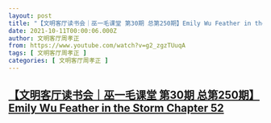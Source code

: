 ```yaml
---
layout: post
title: "【文明客厅读书会｜巫一毛课堂 第30期 总第250期】Emily Wu Feather in the Storm Chapter 52"
date: 2021-10-11T00:00:06.000Z
author: 文明客厅周孝正
from: https://www.youtube.com/watch?v=g2_zgzTUuqA
tags: [ 文明客厅周孝正 ]
categories: [ 文明客厅周孝正 ]
---
```

<!--1633910406000-->
[【文明客厅读书会｜巫一毛课堂 第30期 总第250期】Emily Wu Feather in the Storm Chapter 52](https://www.youtube.com/watch?v=g2_zgzTUuqA)
------

<div>

</div>
